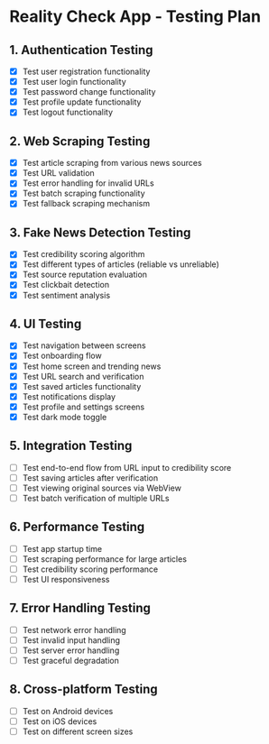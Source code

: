 # Reality Check App - Testing Plan

## 1. Authentication Testing
- [x] Test user registration functionality
- [x] Test user login functionality
- [x] Test password change functionality
- [x] Test profile update functionality
- [x] Test logout functionality

## 2. Web Scraping Testing
- [x] Test article scraping from various news sources
- [x] Test URL validation
- [x] Test error handling for invalid URLs
- [x] Test batch scraping functionality
- [x] Test fallback scraping mechanism

## 3. Fake News Detection Testing
- [x] Test credibility scoring algorithm
- [x] Test different types of articles (reliable vs unreliable)
- [x] Test source reputation evaluation
- [x] Test clickbait detection
- [x] Test sentiment analysis

## 4. UI Testing
- [x] Test navigation between screens
- [x] Test onboarding flow
- [x] Test home screen and trending news
- [x] Test URL search and verification
- [x] Test saved articles functionality
- [x] Test notifications display
- [x] Test profile and settings screens
- [x] Test dark mode toggle

## 5. Integration Testing
- [ ] Test end-to-end flow from URL input to credibility score
- [ ] Test saving articles after verification
- [ ] Test viewing original sources via WebView
- [ ] Test batch verification of multiple URLs

## 6. Performance Testing
- [ ] Test app startup time
- [ ] Test scraping performance for large articles
- [ ] Test credibility scoring performance
- [ ] Test UI responsiveness

## 7. Error Handling Testing
- [ ] Test network error handling
- [ ] Test invalid input handling
- [ ] Test server error handling
- [ ] Test graceful degradation

## 8. Cross-platform Testing
- [ ] Test on Android devices
- [ ] Test on iOS devices
- [ ] Test on different screen sizes
